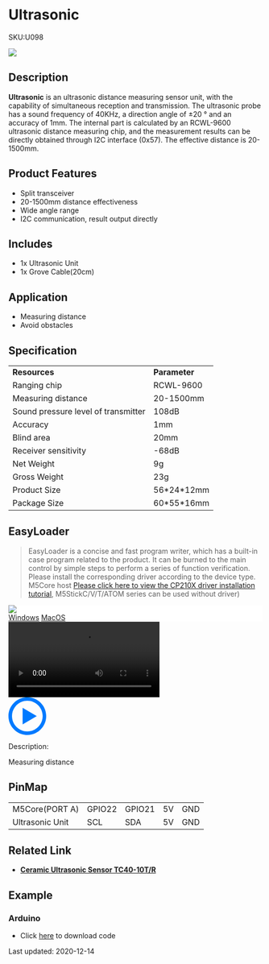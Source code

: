 # Ultrasonic

<el-tag effect="plain">SKU:U098</el-tag>

<div class="product_pic"><img src="assets/img/product_pics/unit/sonic/ultrasonic.webp"></div>

## Description

**Ultrasonic** is an ultrasonic distance measuring sensor unit, with the capability of simultaneous reception and transmission. The ultrasonic probe has a sound frequency of 40KHz, a direction angle of ±20 ° and an accuracy of 1mm. The internal part is calculated by an RCWL-9600 ultrasonic distance measuring chip, and the measurement results can be directly obtained through I2C interface (0x57). The effective distance is 20-1500mm.

## Product Features

- Split transceiver
- 20-1500mm distance effectiveness
- Wide angle range
- I2C communication, result output directly

## Includes

- 1x Ultrasonic Unit
- 1x Grove Cable(20cm)

## Application

- Measuring distance
- Avoid obstacles

## Specification

<table>
   <tr style="font-weight:bold">
      <td>Resources</td>
      <td>Parameter</td>
   </tr>
   <tr>
      <td>Ranging chip</td>
      <td>RCWL-9600</td>
   </tr>
   <tr>
      <td>Measuring distance</td>
      <td>20-1500mm</td>
   </tr>
   <tr>
      <td>Sound pressure level of transmitter</td>
      <td>108dB</td>
   </tr>
   <tr>
      <td>Accuracy</td>
      <td>1mm</td>
   </tr>
      <tr>
      <td>Blind area</td>
      <td>20mm</td>
   </tr>
   <tr>
      <td>Receiver sensitivity</td>
      <td>-68dB</td>
   </tr>
   <tr>
      <td>Net Weight</td>
      <td>9g</td>
   </tr>
   <tr>
      <td>Gross Weight</td>
      <td>23g</td>
   </tr>
   <tr>
      <td>Product Size</td>
      <td>56*24*12mm</td>
   </tr>
   <tr>
      <td>Package Size</td>
      <td>60*55*16mm</td>
   </tr>
 </table>

## EasyLoader

>EasyLoader is a concise and fast program writer, which has a built-in case program related to the product. It can be burned to the main control by simple steps to perform a series of function verification. Please install the corresponding driver according to the device type. M5Core host [Please click here to view the CP210X driver installation tutorial](en/arduino/arduino_development), M5StickC/V/T/ATOM series can be used without driver)

<div class="easyloader-box">
    <div style="background-color:white;">
        <div><img src="https://m5stack.oss-cn-shenzhen.aliyuncs.com/image/easyloader_intro.webp"></div>
        <div class="easyloader-btn">
            <a href="https://m5stack.oss-cn-shenzhen.aliyuncs.com/EasyLoader/Windows/UNIT/For%20M5Core/EasyLoader_UltraSonic_Unit.exe">Windows</a>
            <a href="https://m5stack.oss-cn-shenzhen.aliyuncs.com/EasyLoader/MacOS/UNIT/EasyLoader_Ultrasonic.dmg">MacOS</a>
        </div>
    </div>
    <div>
        <video id="example_video" controls>
            <source src="https://m5stack.oss-cn-shenzhen.aliyuncs.com/video/Product_example_video/Unit/ULTRASONIC.mp4" type="video/mp4">
        </video>
        <div class="easyloader-mask">
        <a>
            <svg id="play-btn" t="1583228776634" class="icon" viewBox="0 0 1024 1024" version="1.1" xmlns="http://www.w3.org/2000/svg" p-id="4152" width="75" height="75"><path d="M512 0C229.216 0 0 229.216 0 512s229.216 512 512 512 512-229.216 512-512S794.784 0 512 0z m0 928C282.24 928 96 741.76 96 512S282.24 96 512 96s416 186.24 416 416-186.24 416-416 416zM384 288l384 224-384 224z" p-id="4153" fill="#007aff"></path></svg></a>
            <p>Description:</p>
            <p>Measuring distance</p>
        </div>
    </div>
</div>

## PinMap

<table>
 <tr><td>M5Core(PORT A)</td><td>GPIO22</td><td>GPIO21</td><td>5V</td><td>GND</td></tr>
 <tr><td>Ultrasonic Unit</td><td>SCL</td><td>SDA</td><td>5V</td><td>GND</td></tr>
</table>

## Related Link

- **[Ceramic Ultrasonic Sensor TC40-10T/R](https://m5stack.oss-cn-shenzhen.aliyuncs.com/resource/docs/datasheet/unit/TC40-10T-R.pdf)**

## Example

### Arduino

- Click [here](https://github.com/m5stack/M5-ProductExampleCodes/tree/master/Unit/ULTRA) to download code

<el-divider content-position="right">Last updated: 2020-12-14</el-divider>

<script>

   var purchase_link = 'https://m5stack.com/products/ultrasonic-distance-unit-rcwl-9600';

   anchor_search(purchase_link);
   scrollFunc();

</script>

